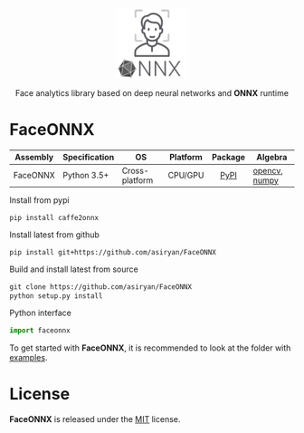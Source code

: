 <p align="center"><img width="25%" src="FaceONNX.png" /></p>
<p align="center"> Face analytics library based on deep neural networks and <b>ONNX</b> runtime </p>  

# FaceONNX
| Assembly | Specification | OS | Platform | Package | Algebra |
|-------------|-------------|-------------|-------------|:--------------:|--------------|
| FaceONNX | Python 3.5+ | Cross-platform | CPU/GPU | [PyPI](https://pypi.org/project/faceonnx/) | [opencv](https://opencv.org/), [numpy](https://numpy.org/) |

Install from pypi
```
pip install caffe2onnx
```
  
Install latest from github  
```
pip install git+https://github.com/asiryan/FaceONNX
```
  
Build and install latest from source  
```
git clone https://github.com/asiryan/FaceONNX
python setup.py install
```
  
Python interface  
```python
import faceonnx
```
To get started with **FaceONNX**, it is recommended to look at the folder with [examples](examples).  

# License
**FaceONNX** is released under the [MIT](LICENSE) license.
